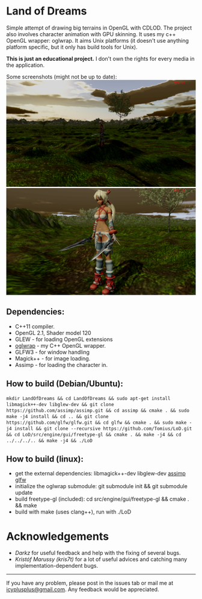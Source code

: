 Land of Dreams
===

Simple attempt of drawing big terrains in OpenGL with CDLOD. The project also involves character animation with GPU skinning. It uses my c++ OpenGL wrapper: oglwrap. It aims Unix platforms (it doesn't use anything platform specific, but it only has build tools for Unix).

**This is just an educational project.** I don't own the rights for every media in the application.

Some screenshots (might not be up to date):
![screenshot](screenshot.png)
![screenshot2](screenshot2.png)

Dependencies:
-------------
* C++11 compiler.
* OpenGL 2.1, Shader model 120
* GLEW - for loading OpenGL extensions
* [oglwrap](https://github.com/Tomius/oglwrap) - my C++ OpenGL wrapper.
* GLFW3 - for window handling
* Magick++ - for image loading.
* Assimp - for loading the character in.


How to build (Debian/Ubuntu):
--------------------
```
mkdir LandOfDreams && cd LandOfDreams && sudo apt-get install libmagick++-dev libglew-dev && git clone https://github.com/assimp/assimp.git && cd assimp && cmake . && sudo make -j4 install && cd .. && git clone https://github.com/glfw/glfw.git && cd glfw && cmake . && sudo make -j4 install && git clone --recursive https://github.com/Tomius/LoD.git && cd LoD/src/engine/gui/freetype-gl && cmake . && make -j4 && cd ../../../.. && make -j4 && ./LoD
```

How to build (linux):
---------------------
* get the external dependencies: libmagick++-dev libglew-dev [assimp](https://github.com/assimp/assimp) [glfw](https://github.com/glfw/glfw)
* initialize the oglwrap submodule: git submodule init && git submodule update
* build freetype-gl (included): cd src/engine/gui/freetype-gl && cmake . && make
* build with make (uses clang++), run with ./LoD

Acknowledgements
================

- *Darkz* for useful feedback and help with the fixing of several bugs.
- *Kristóf Marussy (kris7t)* for a lot of useful advices and catching many implementation-dependent bugs.

----------------------
If you have any problem, please post in the issues tab or mail me at icyplusplus@gmail.com. Any feedback would be appreciated.
